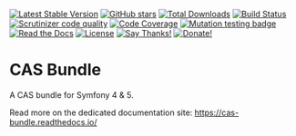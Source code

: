 [![Latest Stable Version](https://img.shields.io/packagist/v/drupol/cas-bundle.svg?style=flat-square)](https://packagist.org/packages/drupol/cas-bundle)
 [![GitHub stars](https://img.shields.io/github/stars/drupol/cas-bundle.svg?style=flat-square)](https://packagist.org/packages/drupol/cas-bundle)
 [![Total Downloads](https://img.shields.io/packagist/dt/drupol/cas-bundle.svg?style=flat-square)](https://packagist.org/packages/drupol/cas-bundle)
 [![Build Status](https://img.shields.io/travis/drupol/cas-bundle/4.4.svg?style=flat-square)](https://travis-ci.org/drupol/cas-bundle)
 [![Scrutinizer code quality](https://img.shields.io/scrutinizer/quality/g/drupol/cas-bundle/4.4.svg?style=flat-square)](https://scrutinizer-ci.com/g/drupol/cas-bundle/?branch=4.4)
 [![Code Coverage](https://img.shields.io/scrutinizer/coverage/g/drupol/cas-bundle/4.4.svg?style=flat-square)](https://scrutinizer-ci.com/g/drupol/cas-bundle/?branch=4.4)
 [![Mutation testing badge](https://badge.stryker-mutator.io/github.com/drupol/cas-bundle/4.4)](https://stryker-mutator.github.io)
 [![Read the Docs](https://img.shields.io/readthedocs/cas-bundle?style=flat-square)](https://cas-bundle.readthedocs.io/)
 [![License](https://img.shields.io/packagist/l/drupol/cas-bundle.svg?style=flat-square)](https://packagist.org/packages/drupol/cas-bundle)
 [![Say Thanks!](https://img.shields.io/badge/Say-thanks-brightgreen.svg?style=flat-square)](https://saythanks.io/to/drupol)
 [![Donate!](https://img.shields.io/badge/Donate-Paypal-brightgreen.svg?style=flat-square)](https://paypal.me/drupol)
 
# CAS Bundle

A CAS bundle for Symfony 4 & 5.

Read more on the dedicated documentation site: https://cas-bundle.readthedocs.io/
